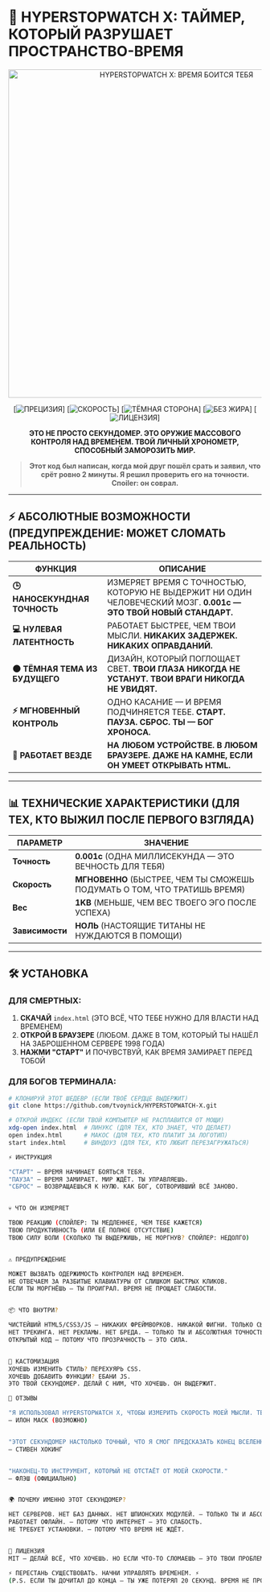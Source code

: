 # 🚀 **HYPERSTOPWATCH X: ТАЙМЕР, КОТОРЫЙ РАЗРУШАЕТ ПРОСТРАНСТВО-ВРЕМЯ**

<div align="center">
  <img src="https://github.com/user-attachments/assets/51b78f21-9f99-4761-b494-f07ccc34215c" alt="HYPERSTOPWATCH X: ВРЕМЯ БОИТСЯ ТЕБЯ" width="653">
</div>

<div align="center">

[![ПРЕЦИЗИЯ](https://img.shields.io/badge/Точность-НАНОСЕКУНДЫ-ff0000?logo=clockify&style=for-the-badge)]
[![СКОРОСТЬ](https://img.shields.io/badge/Скорость-СВЕТА-ffff00?logo=flash&style=for-the-badge)]
[![ТЁМНАЯ СТОРОНА](https://img.shields.io/badge/Темнее-ЧЕРНОЙ%20ДЫРЫ-000000?logo=darkreader&style=for-the-badge)]
[![БЕЗ ЖИРА](https://img.shields.io/badge/Код-ЧИСТЕЙШИЙ%20JS-00a3ff?logo=javascript&style=for-the-badge)]
[![ЛИЦЕНЗИЯ](https://img.shields.io/badge/Лицензия-ДЕЛАЙ%20ЧТО%20ХОЧЕШЬ-ff00ff?style=for-the-badge)]

**ЭТО НЕ ПРОСТО СЕКУНДОМЕР. ЭТО ОРУЖИЕ МАССОВОГО КОНТРОЛЯ НАД ВРЕМЕНЕМ. ТВОЙ ЛИЧНЫЙ ХРОНОМЕТР, СПОСОБНЫЙ ЗАМОРОЗИТЬ МИР.**

> **Этот код был написан, когда мой друг пошёл срать и заявил, что срёт ровно 2 минуты. Я решил проверить его на точности. Споiler: он соврал.**

</div>

---

## ⚡ **АБСОЛЮТНЫЕ ВОЗМОЖНОСТИ (ПРЕДУПРЕЖДЕНИЕ: МОЖЕТ СЛОМАТЬ РЕАЛЬНОСТЬ)**

| **ФУНКЦИЯ**               | **ОПИСАНИЕ**                                                                                     |
|---------------------------|-------------------------------------------------------------------------------------------------|
| **🕒 НАНОСЕКУНДНАЯ ТОЧНОСТЬ** | ИЗМЕРЯЕТ ВРЕМЯ С ТОЧНОСТЬЮ, КОТОРУЮ НЕ ВЫДЕРЖИТ НИ ОДИН ЧЕЛОВЕЧЕСКИЙ МОЗГ. **0.001с — ЭТО ТВОЙ НОВЫЙ СТАНДАРТ.** |
| **💻 НУЛЕВАЯ ЛАТЕНТНОСТЬ**      | РАБОТАЕТ БЫСТРЕЕ, ЧЕМ ТВОИ МЫСЛИ. **НИКАКИХ ЗАДЕРЖЕК. НИКАКИХ ОПРАВДАНИЙ.**                     |
| **🌑 ТЁМНАЯ ТЕМА ИЗ БУДУЩЕГО**  | ДИЗАЙН, КОТОРЫЙ ПОГЛОЩАЕТ СВЕТ. **ТВОИ ГЛАЗА НИКОГДА НЕ УСТАНУТ. ТВОИ ВРАГИ НИКОГДА НЕ УВИДЯТ.**   |
| **⚡ МГНОВЕННЫЙ КОНТРОЛЬ**       | ОДНО КАСАНИЕ — И ВРЕМЯ ПОДЧИНЯЕТСЯ ТЕБЕ. **СТАРТ. ПАУЗА. СБРОС. ТЫ — БОГ ХРОНОСА.**             |
| **📱 РАБОТАЕТ ВЕЗДЕ**           | **НА ЛЮБОМ УСТРОЙСТВЕ. В ЛЮБОМ БРАУЗЕРЕ. ДАЖЕ НА КАМНЕ, ЕСЛИ ОН УМЕЕТ ОТКРЫВАТЬ HTML.**       |

---

## 📊 **ТЕХНИЧЕСКИЕ ХАРАКТЕРИСТИКИ (ДЛЯ ТЕХ, КТО ВЫЖИЛ ПОСЛЕ ПЕРВОГО ВЗГЛЯДА)**

| **ПАРАМЕТР**       | **ЗНАЧЕНИЕ**                                                                                     |
|---------------------|-------------------------------------------------------------------------------------------------|
| **Точность**        | **0.001с** (ОДНА МИЛЛИСЕКУНДА — ЭТО ВЕЧНОСТЬ ДЛЯ ТЕБЯ)                                         |
| **Скорость**        | **МГНОВЕННО** (БЫСТРЕЕ, ЧЕМ ТЫ СМОЖЕШЬ ПОДУМАТЬ О ТОМ, ЧТО ТРАТИШЬ ВРЕМЯ)         |
| **Вес**            | **1KB** (МЕНЬШЕ, ЧЕМ ВЕС ТВОЕГО ЭГО ПОСЛЕ УСПЕХА)                                              |
| **Зависимости**    | **НОЛЬ** (НАСТОЯЩИЕ ТИТАНЫ НЕ НУЖДАЮТСЯ В ПОМОЩИ)                                              |

---

## 🛠️ **УСТАНОВКА**

### **ДЛЯ СМЕРТНЫХ:**
1. **СКАЧАЙ** `index.html` (ЭТО ВСЁ, ЧТО ТЕБЕ НУЖНО ДЛЯ ВЛАСТИ НАД ВРЕМЕНЕМ)
2. **ОТКРОЙ В БРАУЗЕРЕ** (ЛЮБОМ. ДАЖЕ В ТОМ, КОТОРЫЙ ТЫ НАШЁЛ НА ЗАБРОШЕННОМ СЕРВЕРЕ 1998 ГОДА)
3. **НАЖМИ "СТАРТ"** И ПОЧУВСТВУЙ, КАК ВРЕМЯ ЗАМИРАЕТ ПЕРЕД ТОБОЙ

### **ДЛЯ БОГОВ ТЕРМИНАЛА:**
```bash
# КЛОНИРУЙ ЭТОТ ШЕДЕВР (ЕСЛИ ТВОЁ СЕРДЦЕ ВЫДЕРЖИТ)
git clone https://github.com/tvoynick/HYPERSTOPWATCH-X.git

# ОТКРОЙ ИНДЕКС (ЕСЛИ ТВОЙ КОМПЬЮТЕР НЕ РАСПЛАВИТСЯ ОТ МОЩИ)
xdg-open index.html  # ЛИНУКС (ДЛЯ ТЕХ, КТО ЗНАЕТ, ЧТО ДЕЛАЕТ)
open index.html      # МАКОС (ДЛЯ ТЕХ, КТО ПЛАТИТ ЗА ЛОГОТИП)
start index.html     # ВИНДОУЗ (ДЛЯ ТЕХ, КТО ЛЮБИТ ПЕРЕЗАГРУЖАТЬСЯ)

⚡ ИНСТРУКЦИЯ

"СТАРТ" — ВРЕМЯ НАЧИНАЕТ БОЯТЬСЯ ТЕБЯ.
"ПАУЗА" — ВРЕМЯ ЗАМИРАЕТ. МИР ЖДЁТ. ТЫ УПРАВЛЯЕШЬ.
"СБРОС" — ВОЗВРАЩАЕШЬСЯ К НУЛЮ. КАК БОГ, СОТВОРИВШИЙ ВСЁ ЗАНОВО.


💀 ЧТО ОН ИЗМЕРЯЕТ

ТВОЮ РЕАКЦИЮ (СПОЙЛЕР: ТЫ МЕДЛЕННЕЕ, ЧЕМ ТЕБЕ КАЖЕТСЯ)
ТВОЮ ПРОДУКТИВНОСТЬ (ИЛИ ЕЁ ПОЛНОЕ ОТСУТСТВИЕ)
ТВОЮ СИЛУ ВОЛИ (СКОЛЬКО ТЫ ВЫДЕРЖИШЬ, НЕ МОРГНУВ? СПОЙЛЕР: НЕДОЛГО)


⚠️ ПРЕДУПРЕЖДЕНИЕ

МОЖЕТ ВЫЗВАТЬ ОДЕРЖИМОСТЬ КОНТРОЛЕМ НАД ВРЕМЕНЕМ.
НЕ ОТВЕЧАЕМ ЗА РАЗБИТЫЕ КЛАВИАТУРЫ ОТ СЛИШКОМ БЫСТРЫХ КЛИКОВ.
ЕСЛИ ТЫ МОРГНЁШЬ — ТЫ ПРОИГРАЛ. ВРЕМЯ НЕ ПРОЩАЕТ СЛАБОСТИ.


📦 ЧТО ВНУТРИ?

ЧИСТЕЙШИЙ HTML5/CSS3/JS — НИКАКИХ ФРЕЙМВОРКОВ. НИКАКОЙ ФИГНИ. ТОЛЬКО СЫРАЯ МОЩЬ.
НЕТ ТРЕКИНГА. НЕТ РЕКЛАМЫ. НЕТ БРЕДА. — ТОЛЬКО ТЫ И АБСОЛЮТНАЯ ТОЧНОСТЬ.
ОТКРЫТЫЙ КОД — ПОТОМУ ЧТО ПРОЗРАЧНОСТЬ — ЭТО СИЛА.


🔧 КАСТОМИЗАЦИЯ
ХОЧЕШЬ ИЗМЕНИТЬ СТИЛЬ? ПЕРЕХУЯРЬ CSS.
ХОЧЕШЬ ДОБАВИТЬ ФУНКЦИИ? ЕБАНИ JS.
ЭТО ТВОЙ СЕКУНДОМЕР. ДЕЛАЙ С НИМ, ЧТО ХОЧЕШЬ. ОН ВЫДЕРЖИТ.

💬 ОТЗЫВЫ

"Я ИСПОЛЬЗОВАЛ HYPERSTOPWATCH X, ЧТОБЫ ИЗМЕРИТЬ СКОРОСТЬ МОЕЙ МЫСЛИ. ТЕПЕРЬ Я БЫСТРЕЕ, ЧЕМ СВЕТ."
— ИЛОН МАСК (ВОЗМОЖНО)


"ЭТОТ СЕКУНДОМЕР НАСТОЛЬКО ТОЧНЫЙ, ЧТО Я СМОГ ПРЕДСКАЗАТЬ КОНЕЦ ВСЕЛЕННОЙ. ОН НАСТУПИТ ЧЕРЕЗ 3.1415926535 СЕКУНД."
— СТИВЕН ХОКИНГ 


"НАКОНЕЦ-ТО ИНСТРУМЕНТ, КОТОРЫЙ НЕ ОТСТАЁТ ОТ МОЕЙ СКОРОСТИ."
— ФЛЭШ (ОФИЦИАЛЬНО)


🌍 ПОЧЕМУ ИМЕННО ЭТОТ СЕКУНДОМЕР?

НЕТ СЕРВЕРОВ. НЕТ БАЗ ДАННЫХ. НЕТ ШПИОНСКИХ МОДУЛЕЙ. — ТОЛЬКО ТЫ И АБСОЛЮТНЫЙ КОНТРОЛЬ.
РАБОТАЕТ ОФЛАЙН. — ПОТОМУ ЧТО ИНТЕРНЕТ — ЭТО СЛАБОСТЬ.
НЕ ТРЕБУЕТ УСТАНОВКИ. — ПОТОМУ ЧТО ВРЕМЯ НЕ ЖДЁТ.


📜 ЛИЦЕНЗИЯ
MIT — ДЕЛАЙ ВСЁ, ЧТО ХОЧЕШЬ. НО ЕСЛИ ЧТО-ТО СЛОМАЕШЬ — ЭТО ТВОИ ПРОБЛЕМЫ.

⚡ ПЕРЕСТАНЬ СУЩЕСТВОВАТЬ. НАЧНИ УПРАВЛЯТЬ ВРЕМЕНЕМ. ⚡
(P.S. ЕСЛИ ТЫ ДОЧИТАЛ ДО КОНЦА — ТЫ УЖЕ ПОТЕРЯЛ 20 СЕКУНД. ВРЕМЯ НЕ ПРОЩАЕТ.)
